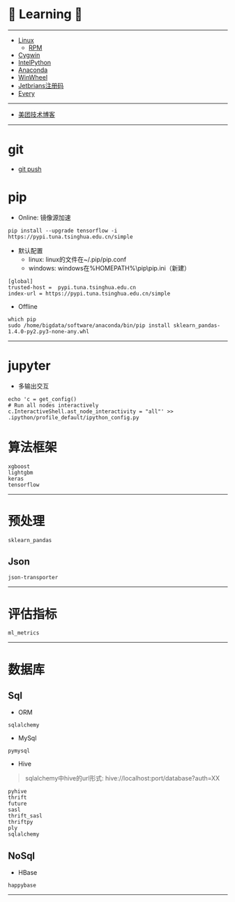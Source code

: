 # :rocket: Learning :facepunch:

---
- [Linux][0]
    - [RPM][5]
- [Cygwin][8]
- [IntelPython][1]
- [Anaconda][2]
- [WinWheel][3]
- [Jetbrians注册码][6]
- [Every][9]
---
- [美团技术博客][4]
---
# git
- [git push][7]

# pip
- Online: 镜像源加速
```
pip install --upgrade tensorflow -i https://pypi.tuna.tsinghua.edu.cn/simple
```

- 默认配置
    - linux: linux的文件在~/.pip/pip.conf
    - windows: windows在%HOMEPATH%\pip\pip.ini（新建）
```
[global]
trusted-host =  pypi.tuna.tsinghua.edu.cn
index-url = https://pypi.tuna.tsinghua.edu.cn/simple
```

- Offline
```
which pip
sudo /home/bigdata/software/anaconda/bin/pip install sklearn_pandas-1.4.0-py2.py3-none-any.whl
```
---

# jupyter
- 多输出交互
```
echo 'c = get_config()
# Run all nodes interactively
c.InteractiveShell.ast_node_interactivity = "all"' >> .ipython/profile_default/ipython_config.py
```

# 算法框架
```
xgboost
lightgbm
keras
tensorflow
```
---

# 预处理
```
sklearn_pandas
```

## Json
```
json-transporter
```
---

# 评估指标
```
ml_metrics
```
---

# 数据库
## Sql
- ORM
```
sqlalchemy
```
- MySql
```
pymysql
```

- Hive
> sqlalchemy中hive的url形式: hive://localhost:port/database?auth=XX
```
pyhive
thrift
future
sasl
thrift_sasl
thriftpy
ply
sqlalchemy
```
## NoSql

- HBase
```
happybase
```



---
[0]: https://jaywcjlove.github.io/linux-command/
[1]: https://registrationcenter.intel.com/en/products/postregistration/?sn=CTGC-JS77PNXP&EmailID=313303303%40qq.com&Sequence=2053363&dnld=t
[2]: https://mirrors.tuna.tsinghua.edu.cn/anaconda/archive/
[3]: http://www.lfd.uci.edu/~gohlke/pythonlibs/
[4]: https://tech.meituan.com/
[5]: http://rpmfind.net/linux/rpm2html/search.php
[6]: http://xidea.online
[7]: http://www.cnblogs.com/qianqiannian/p/6008140.html
[8]: http://www.cygwin.com/
[9]: http://www.voidtools.com/
